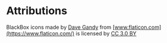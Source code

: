 # Attributions

BlackBox icons made by [Dave Gandy](https://www.flaticon.com/authors/dave-gandy) from
[www.flaticon.com](https://www.flaticon.com/) is licensed by [CC 3.0 BY](http://creativecommons.org/licenses/by/3.0/)